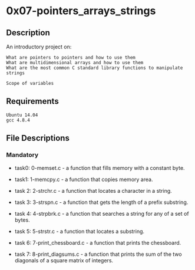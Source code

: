 # 0x07-pointers_arrays_strings

## Description

An introductory project on:

    What are pointers to pointers and how to use them
    What are multidimensional arrays and how to use them
    What are the most common C standard library functions to manipulate strings

    Scope of variables

## Requirements

    Ubuntu 14.04
    gcc 4.8.4

## File Descriptions

### Mandatory

- task0: 0-memset.c - a function that fills memory with a constant byte.

- task1: 1-memcpy.c - a function that copies memory area.

- task 2: 2-strchr.c - a function that locates a character in a string.

- task 3: 3-strspn.c - a function that gets the length of a prefix substring.

- task 4: 4-strpbrk.c - a function that searches a string for any of a set of bytes.

- task 5: 5-strstr.c - a function that locates a substring.

- task 6: 7-print_chessboard.c - a function that prints the chessboard.

- task 7: 8-print_diagsums.c - a function that prints the sum of the two diagonals of a square matrix of integers.
